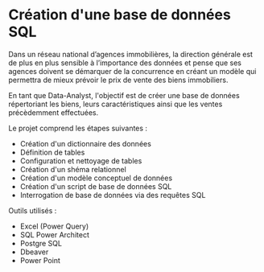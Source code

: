 # Création d'une base de données SQL

Dans un réseau national d’agences immobilières, la direction générale est de plus en plus sensible à l’importance des données et pense que ses agences doivent se démarquer de la concurrence en créant un modèle qui permettra de mieux prévoir le prix de vente des biens immobiliers.

En tant que Data-Analyst, l'objectif est de créer une base de données répertoriant les biens, leurs caractéristiques ainsi que les ventes précèdemment effectuées.

Le projet comprend les étapes suivantes :
- Création d'un dictionnaire des données
- Définition de tables
- Configuration et nettoyage de tables
- Création d'un shéma relationnel
- Création d'un modèle conceptuel de données
- Création d'un script de base de données SQL
- Interrogation de base de données via des requêtes SQL

Outils utilisés :
- Excel (Power Query)
- SQL Power Architect
- Postgre SQL
- Dbeaver
- Power Point
